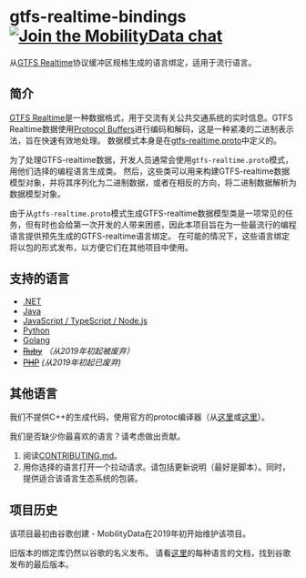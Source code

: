 # gtfs-realtime-bindings [![Join the MobilityData chat](https://img.shields.io/badge/chat-on%20slack-red)](https://share.mobilitydata.org/slack)

从[GTFS Realtime](https://github.com/google/transit/tree/master/gtfs-realtime)协议缓冲区规格生成的语言绑定，适用于流行语言。

## 简介

[GTFS Realtime](https://github.com/google/transit/tree/master/gtfs-realtime)是一种数据格式，用于交流有关公共交通系统的实时信息。GTFS Realtime数据使用[Protocol Buffers](https://developers.google.com/protocol-buffers/)进行编码和解码，这是一种紧凑的二进制表示法，旨在快速有效地处理。 数据模式本身是在[gtfs-realtime.proto](https://github.com/google/transit/blob/master/gtfs-realtime/proto/gtfs-realtime.proto)中定义的。

为了处理GTFS-realtime数据，开发人员通常会使用`gtfs-realtime.proto`模式，用他们选择的编程语言生成类。 然后，这些类可以用来构建GTFS-realtime数据模型对象，并将其序列化为二进制数据，或者在相反的方向，将二进制数据解析为数据模型对象。

由于从`gtfs-realtime.proto`模式生成GTFS-realtime数据模型类是一项常见的任务，但有时也会给第一次开发的人带来困惑，因此本项目旨在为一些最流行的编程语言提供预先生成的GTFS-realtime语言绑定。 在可能的情况下，这些语言绑定将以包的形式发布，以方便它们在其他项目中使用。

## 支持的语言

* [.NET](dotnet.md)
* [Java](java.md)
* [JavaScript / TypeScript / Node.js](nodejs.md)
* [Python](python.md)
* [Golang](golang.md)
* ~~[Ruby](ruby.md)~~ *（从2019年初起被废弃）*
* ~~[PHP](php.md)~~ *(从2019年初起已废弃)*

## 其他语言

我们不提供C++的生成代码，使用官方的protoc编译器（从[这里](https://developers.google.com/protocol-buffers/docs/downloads)或[这里](https://github.com/google/protobuf)）。

我们是否缺少你最喜欢的语言？请考虑做出贡献。

1. 阅读[CONTRIBUTING.md](https://github.com/MobilityData/gtfs-realtime-bindings/blob/master/CONTRIBUTING.md)。
2. 用你选择的语言打开一个拉动请求。请包括更新说明（最好是脚本）。同时，提供适合该语言生态系统的包装。

## 项目历史

该项目最初由谷歌创建 - MobilityData在2019年初开始维护该项目。

旧版本的绑定库仍然以谷歌的名义发布。 请看[这里](https://github.com/MobilityData/gtfs-realtime-bindings/tree/final-google-version)的每种语言的文档，找到谷歌发布的最后版本。
